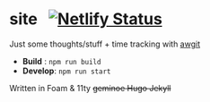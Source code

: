 # site &nbsp; [![Netlify Status](https://api.netlify.com/api/v1/badges/04d9616c-b6a6-42a3-9c63-4ecdd6a3a1dd/deploy-status)](https://app.netlify.com/sites/cxss/deploys)

Just some thoughts/stuff + time tracking with
[awgit](https://gitlab.com/cxss/awgit)

- **Build** : `npm run build`
- **Develop**: `npm run start`

Written in Foam & 11ty ~~geminoe Hugo Jekyll~~
